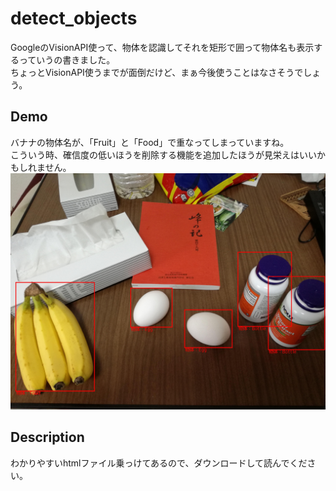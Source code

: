 detect_objects
====

GoogleのVisionAPI使って、物体を認識してそれを矩形で囲って物体名も表示するっていうの書きました。  
ちょっとVisionAPI使うまでが面倒だけど、まぁ今後使うことはなさそうでしょう。  
  
## Demo
バナナの物体名が、「Fruit」と「Food」で重なってしまっていますね。  
こういう時、確信度の低いほうを削除する機能を追加したほうが見栄えはいいかもしれません。
![result](https://github.com/PythonHuro/ocha/blob/master/detect_objects/Output.jpg)
  
## Description
わかりやすいhtmlファイル乗っけてあるので、ダウンロードして読んでください。
